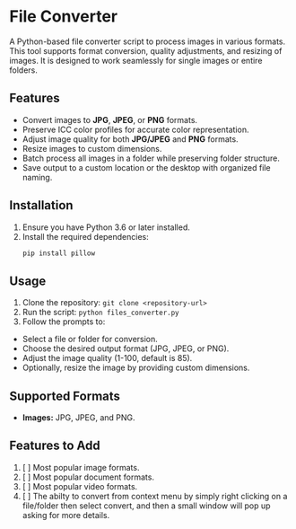 # File Converter

A Python-based file converter script to process images in various formats. This tool supports format conversion, quality adjustments, and resizing of images. It is designed to work seamlessly for single images or entire folders.

## Features

- Convert images to **JPG**, **JPEG**, or **PNG** formats.
- Preserve ICC color profiles for accurate color representation.
- Adjust image quality for both **JPG/JPEG** and **PNG** formats.
- Resize images to custom dimensions.
- Batch process all images in a folder while preserving folder structure.
- Save output to a custom location or the desktop with organized file naming.

## Installation

1. Ensure you have Python 3.6 or later installed.
2. Install the required dependencies:
   ```bash
   pip install pillow
## Usage
1. Clone the repository: `git clone <repository-url>`
2. Run the script: `python files_converter.py`
3. Follow the prompts to:
  * Select a file or folder for conversion.
  * Choose the desired output format (JPG, JPEG, or PNG).
  * Adjust the image quality (1-100, default is 85).
  * Optionally, resize the image by providing custom dimensions.

## Supported Formats
* **Images:** JPG, JPEG, and PNG.

## Features to Add
1. [ ] Most popular image formats.
2. [ ] Most popular document formats.
3. [ ] Most popular video formats.
4. [ ] The abilty to convert from context menu by simply right clicking on a file/folder then select convert, and then a small window will pop up asking for more details.
